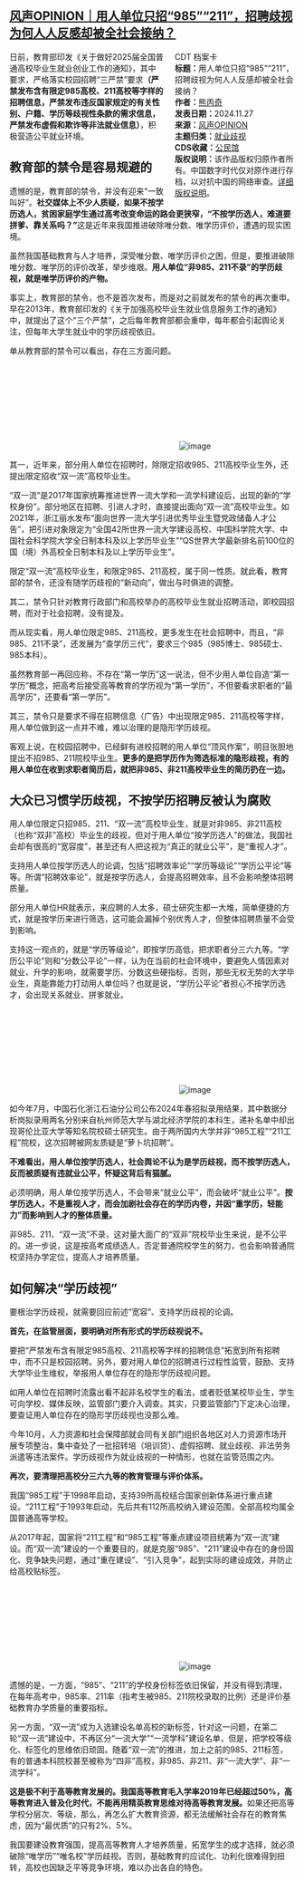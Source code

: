 <!--1732854695000-->
[风声OPINION｜用人单位只招“985”“211”，招聘歧视为何人人反感却被全社会接纳？](https://chinadigitaltimes.net/chinese/713551.html)
------

<div style="width:42%;float:right;padding-left:20px;"><div class="su-spoiler su-spoiler-style-fancy su-spoiler-icon-chevron-circle" data-scroll-offset="0" data-anchor-in-url="no"><div class="su-spoiler-title" tabindex="0" role="button"><span class="su-spoiler-icon"></span>CDT 档案卡</div><div class="su-spoiler-content su-u-clearfix su-u-trim"><strong>标题：</strong>用人单位只招“985”“211”，招聘歧视为何人人反感却被全社会接纳？<br><strong>作者：</strong><a href="https://chinadigitaltimes.net/space/风声OPINION" target="_blank">熊丙奇</a><br><strong>发表日期：</strong>2024.11.27<br><strong>来源：</strong><a href="https://archive.ph/9VLHy" target="_blank">风声OPINION</a><br><strong>主题归类：</strong><a href="https://chinadigitaltimes.net/space/就业歧视" target="_blank">就业歧视</a><br><strong>CDS收藏：</strong><a href="https://chinadigitaltimes.net/space/%E5%85%AC%E6%B0%91%E9%A6%86" target="_blank" rel="noopener">公民馆</a><br><strong>版权说明：</strong>该作品版权归原作者所有。中国数字时代仅对原作进行存档，以对抗中国的网络审查。<a href="https://chinadigitaltimes.net/chinese/copyright">详细版权说明</a>。</div></div></div><p>日前，教育部印发《关于做好2025届全国普通高校毕业生就业创业工作的通知》，其中要求，严格落实校园招聘“三严禁”要求<strong>（严禁发布含有限定985高校、211高校等字样的招聘信息，严禁发布违反国家规定的有关性别、户籍、学历等歧视性条款的需求信息，严禁发布虚假和欺诈等非法就业信息）</strong>，积极营造公平就业环境。</p><h2>教育部的禁令是容易规避的</h2><p>遗憾的是，教育部的禁令，并没有迎来“一致叫好”。<strong>社交媒体上不少人质疑，如果不按学历选人，贫困家庭学生通过高考改变命运的路会更狭窄，“不按学历选人，难道要拼爹、靠关系吗？”</strong>这是近年来我国推进破除唯分数、唯学历评价，遭遇的现实困境。</p><p>虽然我国基础教育与人才培养，深受唯分数、唯学历评价之困，但是，要推进破除唯分数、唯学历的评价改革，举步维艰。<strong>用人单位“非985、211不录”的学历歧视，就是唯学历评价的产物。</strong></p><p>事实上，教育部的禁令，也不是首次发布，而是对之前就发布的禁令的再次重申。早在2013年，教育部印发的《关于加强高校毕业生就业信息服务工作的通知》中，就提出了这个“三个严禁”，之后每年教育部都会重申，每年都会引起舆论关注，但每年大学生就业中的学历歧视依旧。</p><p>单从教育部的禁令可以看出，存在三方面问题。</p><p><img decoding="async" src="data:image/svg+xml,%3Csvg%20xmlns='http://www.w3.org/2000/svg'%20viewBox='0%200%200%200'%3E%3C/svg%3E" alt="image" data-lazy-src="https://chinadigitaltimes.net/chinese/files/2024/11/post-713551-674943b5b9f48."><noscript><img decoding="async" src="https://chinadigitaltimes.net/chinese/files/2024/11/post-713551-674943b5b9f48." alt="image"></noscript></p><p>其一，近年来，部分用人单位在招聘时，除限定招收985、211高校毕业生外，还提出限定招收“双一流”高校毕业生。</p><p>“双一流”是2017年国家统筹推进世界一流大学和一流学科建设后，出现的新的“学校身份”。部分地区在招聘、引进人才时，直接提出面向“双一流”高校毕业生。如2021年，浙江丽水发布“面向世界一流大学引进优秀毕业生暨党政储备人才公告”，把引进对象限定为“全国42所世界一流大学建设高校、中国科学院大学、中国社会科学院大学全日制本科及以上学历毕业生”“QS世界大学最新排名前100位的国（境）外高校全日制本科及以上学历毕业生”。</p><p>限定“双一流”高校毕业生，和限定985、211高校，属于同一性质。就此看，教育部的禁令，还没有随学历歧视的“新动向”，做出与时俱进的调整。</p><p>其二，禁令只针对教育行政部门和高校举办的高校毕业生就业招聘活动，即校园招聘，而对于社会招聘，没有提及。</p><p>而从现实看，用人单位限定985、211高校，更多发生在社会招聘中，而且，“非985、211不录”，还发展为“查学历三代”，要求三个985（985博士、985硕士、985本科）。</p><p>虽然教育部一再回应称，不存在“第一学历”这一说法，但不少用人单位自造“第一学历”概念，把高考后接受高等教育的学历视为“第一学历”，不但要看求职者的“最高学历”，还要看“第一学历”。</p><p>其三，禁令只是要求不得在招聘信息（广告）中出现限定985、211高校等字样，用人单位做到这一点并不难，难以治理的是隐形学历歧视。</p><p>客观上说，在校园招聘中，已经鲜有进校招聘的用人单位“顶风作案”，明目张胆地提出不招985、211院校毕业生。<strong>更多的是把学历作为筛选标准的隐形歧视，有的用人单位在收到求职者简历后，就把非985、非211高校毕业生的简历扔在一边。</strong></p><h2>大众已习惯学历歧视，不按学历招聘反被认为腐败</h2><p>用人单位限定只招985、211、“双一流”高校毕业生，就是对非985、非211高校（也称“双非”高校）毕业生的歧视，但对于用人单位“按学历选人”的做法，我国社会却有很高的“宽容度”，甚至还有人把这视为“真正的就业公平”，是“重视人才”。</p><p>支持用人单位按学历选人的论调，包括“招聘效率论”“学历等级论”“学历公平论”等等。所谓“招聘效率论”，就是按学历选人，会提高招聘效率，且不会影响整体招聘质量。</p><p>部分用人单位HR就表示，来应聘的人太多，硕士研究生都一大堆，简单便捷的方式，就是按学历来进行筛选，这可能会漏掉个别优秀人才，但整体招聘质量不会受到影响。</p><p>支持这一观点的，就是“学历等级论”，即按学历高低，把求职者分三六九等。“学历公平论”则和“分数公平论”一样，认为在当前的社会环境中，要避免人情因素对就业、升学的影响，就需要学历、分数这些硬指标，否则，那些无权无势的大学毕业生，真能靠能力打动用人单位吗？也就是说，“学历公平论”者担心不按学历选才，会出现关系就业、拼爹就业。</p><p><img decoding="async" src="data:image/svg+xml,%3Csvg%20xmlns='http://www.w3.org/2000/svg'%20viewBox='0%200%200%200'%3E%3C/svg%3E" alt="image" data-lazy-src="https://chinadigitaltimes.net/chinese/files/2024/11/post-713551-674943b5c58b7."><noscript><img decoding="async" src="https://chinadigitaltimes.net/chinese/files/2024/11/post-713551-674943b5c58b7." alt="image"></noscript></p><p>如今年7月，中国石化浙江石油分公司公布2024年春招拟录用结果，其中数据分析岗拟录用两名分别来自杭州师范大学与湖北经济学院的本科生，递补名单中却出现哥伦比亚大学等知名院校硕士研究生。由于两所国内大学并非“985工程”“211工程”院校，这次招聘被网友质疑是“萝卜坑招聘”。</p><p><strong>不难看出，用人单位按学历选人，社会舆论不认为是学历歧视，而不按学历选人，反而被质疑有违就业公平，怀疑这背后有猫腻。</strong></p><p>必须明确，用人单位按学历选人，不会带来“就业公平”，而会破坏“就业公平”。<strong>按学历选人，不是重视人才，而会加剧社会存在的学历内卷，并因“重学历，轻能力”而影响到人才的整体质量。</strong></p><p>非985、211、“双一流”不录，这对量大面广的“双非”院校毕业生来说，是不公平的。进一步说，这是按高考成绩选人，否定普通院校学生的努力，也会影响普通院校坚持办学定位，提高人才培养质量。</p><h2>如何解决“学历歧视”</h2><p>要根治学历歧视，就需要回应前述“宽容”、支持学历歧视的论调。</p><p><strong>首先，在监管层面，要明确对所有形式的学历歧视说不。</strong></p><p>要把“严禁发布含有限定985高校、211高校等字样的招聘信息”拓宽到所有招聘中，而不只是校园招聘。另外，要对用人单位的招聘进行过程性监管，鼓励、支持大学毕业生维权，举报用人单位存在的隐形学历歧视问题。</p><p>如用人单位在招聘时流露出看不起非名校学生的看法，或者贬低某校毕业生，学生可向学校、媒体反映，监管部门要介入调查。其实，只要监管部门下定决心治理，要查证用人单位存在的隐形学历歧视也没那么难。</p><p>今年10月，人力资源和社会保障部就会同有关部门组织各地区对人力资源市场开展专项整治，集中查处了一批招转培（培训贷）、虚假招聘、就业歧视、非法劳务派遣等违法案件。学历歧视作为就业歧视的一种情形，也就在监管范围之内。</p><p><strong>再次，要清理把高校分三六九等的教育管理与评价体系。</strong></p><p>我国“985工程”于1998年启动，支持39所高校结合国家创新体系进行重点建设。“211工程”于1993年启动，先后共有112所高校纳入建设范围，全部高校均属全国普通高等学校。</p><p>从2017年起，国家将“211工程”和“985工程”等重点建设项目统筹为“双一流”建设。而“双一流”建设的一个重要目的，就是克服“985”、“211”建设中存在的身份固化、竞争缺失问题，通过“重在建设”、“引入竞争”，起到实际的建设成效，并防止给高校贴标签。</p><p><img decoding="async" src="data:image/svg+xml,%3Csvg%20xmlns='http://www.w3.org/2000/svg'%20viewBox='0%200%200%200'%3E%3C/svg%3E" alt="image" data-lazy-src="https://chinadigitaltimes.net/chinese/files/2024/11/post-713551-674943b5cec1c."><noscript><img decoding="async" src="https://chinadigitaltimes.net/chinese/files/2024/11/post-713551-674943b5cec1c." alt="image"></noscript></p><p>遗憾的是，一方面，“985”、“211”的学校身份标签依旧保留，并没有得到清理，在每年高考中，985率、211率（指考生被985、211院校录取的比例）还是评价基础教育办学质量的重要指标。</p><p>另一方面，“双一流”成为入选建设名单高校的新标签，针对这一问题，在第二轮“双一流”建设中，不再区分“一流大学”“一流学科”建设名单，但是，把学校等级化、标签化的思维依旧顽固。随着“双一流”的推进，加上之前的985、211标签，有的普通本科院校甚至被称为“四非”高校，非985、非211、非“一流大学”、非“一流学科”。</p><p><strong>这是极不利于高等教育发展的。我国高等教育毛入学率2019年已经超过50%，高等教育进入普及化时代，不能再用精英教育思维对待高等教育发展。</strong>如果还把高等学校分层次、等级，那么，再怎么扩大教育资源，都无法缓解社会存在的教育焦虑，因为“最优质”的只有2%、5%。</p><p>我国要建设教育强国，提高高等教育人才培养质量，拓宽学生的成才选择，就必须破除“唯学历”“唯名校”学历歧视。否则，基础教育的应试化、功利化很难得到扭转，高校也因缺乏平等竞争环境，难以办出各自的特色。</p><div class="addtoany_share_save_container addtoany_content addtoany_content_bottom"><div class="a2a_kit a2a_kit_size_32 addtoany_list" data-a2a-url="https://chinadigitaltimes.net/chinese/713551.html" data-a2a-title="风声OPINION｜用人单位只招“985”“211”，招聘歧视为何人人反感却被全社会接纳？"><a class="a2a_button_facebook" href="https://www.addtoany.com/add_to/facebook?linkurl=https%3A%2F%2Fchinadigitaltimes.net%2Fchinese%2F713551.html&amp;linkname=%E9%A3%8E%E5%A3%B0OPINION%EF%BD%9C%E7%94%A8%E4%BA%BA%E5%8D%95%E4%BD%8D%E5%8F%AA%E6%8B%9B%E2%80%9C985%E2%80%9D%E2%80%9C211%E2%80%9D%EF%BC%8C%E6%8B%9B%E8%81%98%E6%AD%A7%E8%A7%86%E4%B8%BA%E4%BD%95%E4%BA%BA%E4%BA%BA%E5%8F%8D%E6%84%9F%E5%8D%B4%E8%A2%AB%E5%85%A8%E7%A4%BE%E4%BC%9A%E6%8E%A5%E7%BA%B3%EF%BC%9F" title="Facebook" rel="nofollow noopener" target="_blank"></a><a class="a2a_button_twitter" href="https://www.addtoany.com/add_to/twitter?linkurl=https%3A%2F%2Fchinadigitaltimes.net%2Fchinese%2F713551.html&amp;linkname=%E9%A3%8E%E5%A3%B0OPINION%EF%BD%9C%E7%94%A8%E4%BA%BA%E5%8D%95%E4%BD%8D%E5%8F%AA%E6%8B%9B%E2%80%9C985%E2%80%9D%E2%80%9C211%E2%80%9D%EF%BC%8C%E6%8B%9B%E8%81%98%E6%AD%A7%E8%A7%86%E4%B8%BA%E4%BD%95%E4%BA%BA%E4%BA%BA%E5%8F%8D%E6%84%9F%E5%8D%B4%E8%A2%AB%E5%85%A8%E7%A4%BE%E4%BC%9A%E6%8E%A5%E7%BA%B3%EF%BC%9F" title="Twitter" rel="nofollow noopener" target="_blank"></a><a class="a2a_button_telegram" href="https://www.addtoany.com/add_to/telegram?linkurl=https%3A%2F%2Fchinadigitaltimes.net%2Fchinese%2F713551.html&amp;linkname=%E9%A3%8E%E5%A3%B0OPINION%EF%BD%9C%E7%94%A8%E4%BA%BA%E5%8D%95%E4%BD%8D%E5%8F%AA%E6%8B%9B%E2%80%9C985%E2%80%9D%E2%80%9C211%E2%80%9D%EF%BC%8C%E6%8B%9B%E8%81%98%E6%AD%A7%E8%A7%86%E4%B8%BA%E4%BD%95%E4%BA%BA%E4%BA%BA%E5%8F%8D%E6%84%9F%E5%8D%B4%E8%A2%AB%E5%85%A8%E7%A4%BE%E4%BC%9A%E6%8E%A5%E7%BA%B3%EF%BC%9F" title="Telegram" rel="nofollow noopener" target="_blank"></a><a class="a2a_button_reddit" href="https://www.addtoany.com/add_to/reddit?linkurl=https%3A%2F%2Fchinadigitaltimes.net%2Fchinese%2F713551.html&amp;linkname=%E9%A3%8E%E5%A3%B0OPINION%EF%BD%9C%E7%94%A8%E4%BA%BA%E5%8D%95%E4%BD%8D%E5%8F%AA%E6%8B%9B%E2%80%9C985%E2%80%9D%E2%80%9C211%E2%80%9D%EF%BC%8C%E6%8B%9B%E8%81%98%E6%AD%A7%E8%A7%86%E4%B8%BA%E4%BD%95%E4%BA%BA%E4%BA%BA%E5%8F%8D%E6%84%9F%E5%8D%B4%E8%A2%AB%E5%85%A8%E7%A4%BE%E4%BC%9A%E6%8E%A5%E7%BA%B3%EF%BC%9F" title="Reddit" rel="nofollow noopener" target="_blank"></a><a class="a2a_button_whatsapp" href="https://www.addtoany.com/add_to/whatsapp?linkurl=https%3A%2F%2Fchinadigitaltimes.net%2Fchinese%2F713551.html&amp;linkname=%E9%A3%8E%E5%A3%B0OPINION%EF%BD%9C%E7%94%A8%E4%BA%BA%E5%8D%95%E4%BD%8D%E5%8F%AA%E6%8B%9B%E2%80%9C985%E2%80%9D%E2%80%9C211%E2%80%9D%EF%BC%8C%E6%8B%9B%E8%81%98%E6%AD%A7%E8%A7%86%E4%B8%BA%E4%BD%95%E4%BA%BA%E4%BA%BA%E5%8F%8D%E6%84%9F%E5%8D%B4%E8%A2%AB%E5%85%A8%E7%A4%BE%E4%BC%9A%E6%8E%A5%E7%BA%B3%EF%BC%9F" title="WhatsApp" rel="nofollow noopener" target="_blank"></a><a class="a2a_button_email" href="https://www.addtoany.com/add_to/email?linkurl=https%3A%2F%2Fchinadigitaltimes.net%2Fchinese%2F713551.html&amp;linkname=%E9%A3%8E%E5%A3%B0OPINION%EF%BD%9C%E7%94%A8%E4%BA%BA%E5%8D%95%E4%BD%8D%E5%8F%AA%E6%8B%9B%E2%80%9C985%E2%80%9D%E2%80%9C211%E2%80%9D%EF%BC%8C%E6%8B%9B%E8%81%98%E6%AD%A7%E8%A7%86%E4%B8%BA%E4%BD%95%E4%BA%BA%E4%BA%BA%E5%8F%8D%E6%84%9F%E5%8D%B4%E8%A2%AB%E5%85%A8%E7%A4%BE%E4%BC%9A%E6%8E%A5%E7%BA%B3%EF%BC%9F" title="Email" rel="nofollow noopener" target="_blank"></a><a class="a2a_button_copy_link" href="https://www.addtoany.com/add_to/copy_link?linkurl=https%3A%2F%2Fchinadigitaltimes.net%2Fchinese%2F713551.html&amp;linkname=%E9%A3%8E%E5%A3%B0OPINION%EF%BD%9C%E7%94%A8%E4%BA%BA%E5%8D%95%E4%BD%8D%E5%8F%AA%E6%8B%9B%E2%80%9C985%E2%80%9D%E2%80%9C211%E2%80%9D%EF%BC%8C%E6%8B%9B%E8%81%98%E6%AD%A7%E8%A7%86%E4%B8%BA%E4%BD%95%E4%BA%BA%E4%BA%BA%E5%8F%8D%E6%84%9F%E5%8D%B4%E8%A2%AB%E5%85%A8%E7%A4%BE%E4%BC%9A%E6%8E%A5%E7%BA%B3%EF%BC%9F" title="Copy Link" rel="nofollow noopener" target="_blank"></a><a class="a2a_dd addtoany_share_save addtoany_share" href="https://www.addtoany.com/share"></a></div></div>
